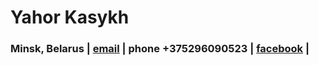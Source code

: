 # Yahor Kasykh

### Minsk, Belarus | [email](egr-ksykh@rambler.ru) | phone +375296090523 | [facebook](https://www.facebook.com/egor.kosykh.9) |
